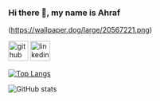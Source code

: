 ### Hi there 👋, my name is Ahraf
(https://wallpaper.dog/large/20567221.png)




[<img src='https://cdn.jsdelivr.net/npm/simple-icons@3.0.1/icons/github.svg' alt='github' height='40'>](https://github.com/ashraf56)  [<img src='https://cdn.jsdelivr.net/npm/simple-icons@3.0.1/icons/linkedin.svg' alt='linkedin' height='40'>](https://www.linkedin.com/in/https://www.linkedin.com/in/ashraful-fahim//)  

[![Top Langs](https://github-readme-stats.vercel.app/api/top-langs/?username=ashraf56)](https://github.com/anuraghazra/github-readme-stats)

![GitHub stats](https://github-readme-stats.vercel.app/api?username=ashraf56&show_icons=true)  


